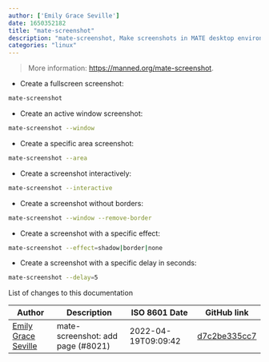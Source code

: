 ```yaml
---
author: ['Emily Grace Seville']
date: 1650352182
title: "mate-screenshot"
description: "mate-screenshot, Make screenshots in MATE desktop environment."
categories: "linux"
---
```

> More information: <https://manned.org/mate-screenshot>.

- Create a fullscreen screenshot:

```bash
mate-screenshot
```

- Create an active window screenshot:

```bash
mate-screenshot --window
```

- Create a specific area screenshot:

```bash
mate-screenshot --area
```

- Create a screenshot interactively:

```bash
mate-screenshot --interactive
```

- Create a screenshot without borders:

```bash
mate-screenshot --window --remove-border
```

- Create a screenshot with a specific effect:

```bash
mate-screenshot --effect=shadow|border|none
```

- Create a screenshot with a specific delay in seconds:

```bash
mate-screenshot --delay=5
```
List of changes to this documentation


Author | Description | ISO 8601 Date | GitHub link
------|-----|-----|-----
[Emily Grace Seville](mailto:emilyseville7cf@gmail.com) | mate-screenshot: add page (#8021) | 2022-04-19T09:09:42 | [d7c2be335cc7](https://github.com/tldr-pages/tldr/commit/d7c2be335cc70e9a9530313575c572835c5dfe9c)

